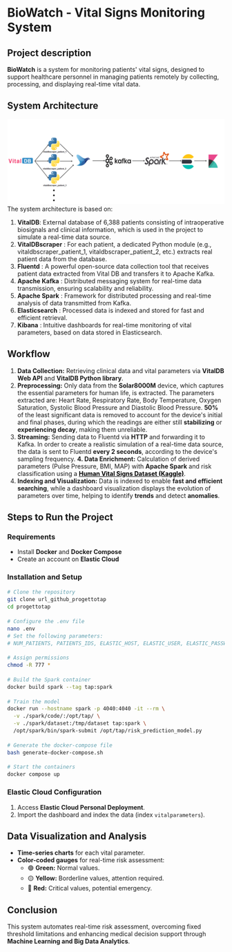 # BioWatch - Vital Signs Monitoring System
## Project description
**BioWatch** is a system for monitoring patients' vital signs, designed to support healthcare personnel in managing patients remotely by collecting, processing, and displaying real-time vital data.

## System Architecture
<img src="book/images/data pipeline(2).png" alt="Pipeline" width="1500">
The system architecture is based on:

1. **VitalDB**: External database of 6,388 patients consisting of intraoperative biosignals and clinical information, which is used in the project to simulate a real-time data source.
2. **VitalDBscraper** : For each patient, a dedicated Python module (e.g., vitaldbscraper_patient_1, vitaldbscraper_patient_2, etc.) extracts real patient data from the database.
3. **Fluentd** : A powerful open-source data collection tool that receives patient data extracted from Vital DB and transfers it to Apache Kafka.
4. **Apache Kafka** : Distributed messaging system for real-time data transmission, ensuring scalability and reliability.
5. **Apache Spark** : Framework for distributed processing and real-time analysis of data transmitted from Kafka.
6. **Elasticsearch** : Processed data is indexed and stored for fast and efficient retrieval.
7. **Kibana** : Intuitive dashboards for real-time monitoring of vital parameters, based on data stored in Elasticsearch.

## Workflow
1. **Data Collection:** Retrieving clinical data and vital parameters via **VitalDB Web API** and **VitalDB Python library**.
2. **Preprocessing:** Only data from the **Solar8000M** device, which captures the essential parameters for human life, is extracted. The parameters extracted are: Heart Rate, Respiratory Rate, Body Temperature, Oxygen Saturation, Systolic Blood Pressure and Diastolic Blood Pressure.  **50%** of the least significant data is removed to account for the device's initial and final phases, during which the readings are either still **stabilizing** or **experiencing decay**, making them unreliable.
3. **Streaming:** Sending data to Fluentd via **HTTP** and forwarding it to Kafka. In order to create a realistic simulation of a real-time data source, the data is sent to Fluentd **every 2 seconds**, according to the device's sampling frequency.
**4. Data Enrichment:** Calculation of derived parameters (Pulse Pressure, BMI, MAP) with **Apache Spark** and risk classification using a **<a href="https://www.kaggle.com/datasets/nasirayub2/human-vital-sign-dataset" style="color: black;">Human Vital Signs Dataset (Kaggle)</a>**.
6. **Indexing and Visualization:** Data is indexed to enable **fast and efficient searching**, while a dashboard visualization displays the evolution of parameters over time, helping to identify **trends** and detect **anomalies**.

## Steps to Run the Project

### Requirements
- Install **Docker** and **Docker Compose**
- Create an account on **Elastic Cloud**

### Installation and Setup
```sh
# Clone the repository
git clone url_github_progettotap
cd progettotap

# Configure the .env file
nano .env
# Set the following parameters:
# NUM_PATIENTS, PATIENTS_IDS, ELASTIC_HOST, ELASTIC_USER, ELASTIC_PASSWORD

# Assign permissions
chmod -R 777 *

# Build the Spark container
docker build spark --tag tap:spark

# Train the model
docker run --hostname spark -p 4040:4040 -it --rm \
  -v ./spark/code/:/opt/tap/ \
  -v ./spark/dataset:/tmp/dataset tap:spark \
  /opt/spark/bin/spark-submit /opt/tap/risk_prediction_model.py

# Generate the docker-compose file
bash generate-docker-compose.sh

# Start the containers
docker compose up
```

### Elastic Cloud Configuration
1. Access **Elastic Cloud Personal Deployment**.
2. Import the dashboard and index the data (index `vitalparameters`).

## Data Visualization and Analysis
- **Time-series charts** for each vital parameter.
- **Color-coded gauges** for real-time risk assessment:
  - 🟢 **Green:** Normal values.
  - 🟡 **Yellow:** Borderline values, attention required.
  - 🔴 **Red:** Critical values, potential emergency.

## Conclusion
This system automates real-time risk assessment, overcoming fixed threshold limitations and enhancing medical decision support through **Machine Learning and Big Data Analytics**.
